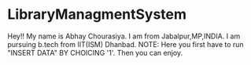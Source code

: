 # LibraryManagmentSystem
Hey!!
My name is Abhay Chourasiya.
I am from Jabalpur,MP,INDIA.
I am pursuing b.tech from IIT(ISM) Dhanbad.
NOTE:  Here you first have to run "INSERT DATA" BY CHOICING '1'.
Then you can enjoy.
